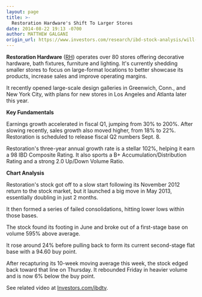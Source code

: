 ```yaml
---
layout: page
title: >-
  Restoration Hardware's Shift To Larger Stores
date: 2014-08-22 19:13 -0700
author: MATTHEW GALGANI
origin_url: https://www.investors.com/research/ibd-stock-analysis/will-restoration-hardwares-shift-to-larger-stores-mean-bigger-profits/
---
```





  



**Restoration Hardware** ([RH](https://research.investors.com/quote.aspx?symbol=RH)) operates over 80 stores offering decorative hardware, bath fixtures, furniture and lighting. It's currently shedding smaller stores to focus on large-format locations to better showcase its products, increase sales and improve operating margins.

  

It recently opened large-scale design galleries in Greenwich, Conn., and New York City, with plans for new stores in Los Angeles and Atlanta later this year.

  

**Key Fundamentals**

  

Earnings growth accelerated in fiscal Q1, jumping from 30% to 200%. After slowing recently, sales growth also moved higher, from 18% to 22%. Restoration is scheduled to release fiscal Q2 numbers Sept. 8.

  

Restoration's three-year annual growth rate is a stellar 102%, helping it earn a 98 IBD Composite Rating. It also sports a B+ Accumulation/Distribution Rating and a strong 2.0 Up/Down Volume Ratio.

  

**Chart Analysis**

  

Restoration's stock got off to a slow start following its November 2012 return to the stock market, but it launched a big move in May 2013, essentially doubling in just 2 months.

  

It then formed a series of failed consolidations, hitting lower lows within those bases.

  

The stock found its footing in June and broke out of a first-stage base on volume 595% above average.

  

It rose around 24% before pulling back to form its current second-stage flat base with a 94.60 buy point.

  

After recapturing its 10-week moving average this week, the stock edged back toward that line on Thursday. It rebounded Friday in heavier volume and is now 6% below the buy point.

  

See related video at [Investors.com/ibdtv](http://ibdtv.investors.com/).




